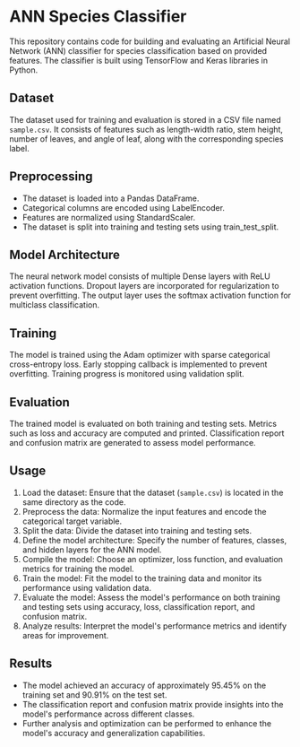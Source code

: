 # ANN Species Classifier

This repository contains code for building and evaluating an Artificial Neural Network (ANN) classifier for species classification based on provided features. 
The classifier is built using TensorFlow and Keras libraries in Python.

## Dataset

The dataset used for training and evaluation is stored in a CSV file named `sample.csv`. 
It consists of features such as length-width ratio, stem height, number of leaves, and angle of leaf, along with the corresponding species label.

## Preprocessing

- The dataset is loaded into a Pandas DataFrame.
- Categorical columns are encoded using LabelEncoder.
- Features are normalized using StandardScaler.
- The dataset is split into training and testing sets using train_test_split.

## Model Architecture

The neural network model consists of multiple Dense layers with ReLU activation functions.
Dropout layers are incorporated for regularization to prevent overfitting. The output layer uses the softmax activation function for multiclass classification.

## Training

The model is trained using the Adam optimizer with sparse categorical cross-entropy loss. 
Early stopping callback is implemented to prevent overfitting. Training progress is monitored using validation split.

## Evaluation

The trained model is evaluated on both training and testing sets.
Metrics such as loss and accuracy are computed and printed.
Classification report and confusion matrix are generated to assess model performance.


## Usage
1. Load the dataset: Ensure that the dataset (`sample.csv`) is located in the same directory as the code.
2. Preprocess the data: Normalize the input features and encode the categorical target variable.
3. Split the data: Divide the dataset into training and testing sets.
4. Define the model architecture: Specify the number of features, classes, and hidden layers for the ANN model.
5. Compile the model: Choose an optimizer, loss function, and evaluation metrics for training the model.
6. Train the model: Fit the model to the training data and monitor its performance using validation data.
7. Evaluate the model: Assess the model's performance on both training and testing sets using accuracy, loss, classification report, and confusion matrix.
8. Analyze results: Interpret the model's performance metrics and identify areas for improvement.


## Results
- The model achieved an accuracy of approximately 95.45% on the training set and 90.91% on the test set.
- The classification report and confusion matrix provide insights into the model's performance across different classes.
- Further analysis and optimization can be performed to enhance the model's accuracy and generalization capabilities.


